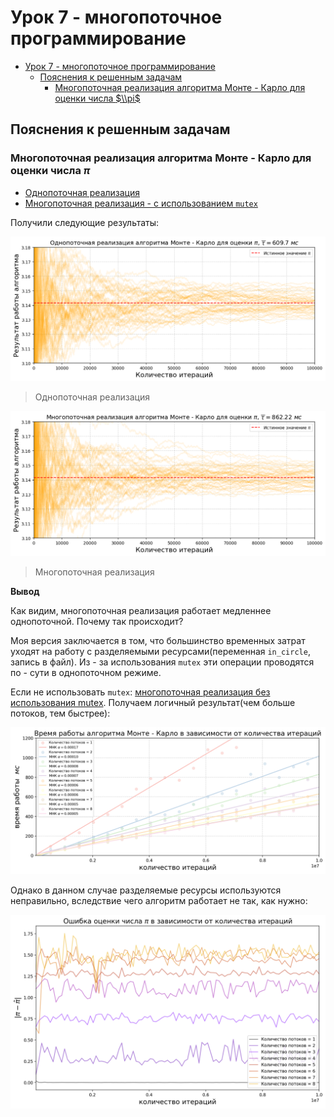# Урок 7 - многопоточное программирование

- [Урок 7 - многопоточное программирование](#урок-7---многопоточное-программирование)
  - [Пояснения к решенным задачам](#пояснения-к-решенным-задачам)
    - [Многопоточная реализация алгоритма Монте - Карло для оценки числа $\\pi$](#многопоточная-реализация-алгоритма-монте---карло-для-оценки-числа-pi)


## Пояснения к решенным задачам

### Многопоточная реализация алгоритма Монте - Карло для оценки числа $\pi$

- [Однопоточная реализация](https://github.com/ShmakovVladimir/CplusplusHOMEWORK/blob/main/lesson_2_7/monte_carlo/one_thread.cpp)
- [Многопоточная реализация - с использованием `mutex`](https://github.com/ShmakovVladimir/CplusplusHOMEWORK/blob/main/lesson_2_7/monte_carlo/eight_threads.cpp)

Получили следующие результаты:

![Alt text](pics/monte_carlo_one_thread.png)
> Однопоточная реализация

![Alt text](pics/monte_carlo_eight_threads.png)
> Многопоточная реализация

**Вывод**

Как видим, многопоточная реализация работает медленнее однопоточной. Почему так происходит? 

Моя версия заключается в том, что большинство временных затрат уходят на работу с разделяемыми ресурсами(переменная `in_circle`, запись в файл). Из - за использования `mutex` эти операции проводятся по - сути в однопоточном режиме. 

Если не использовать `mutex`: [многопоточная реализация без использования mutex](monte_carlo/time_by_iteration_count_test.cpp). Получаем логичный результат(чем больше потоков, тем быстрее):

![Alt text](pics/time_by_thread_q_monte_carlo.png)

Однако в данном случае разделяемые ресурсы используются неправильно, вследствие чего алгоритм работает не так, как нужно:

![Alt text](pics/error_by_thread_count_monte_carlo.png)

